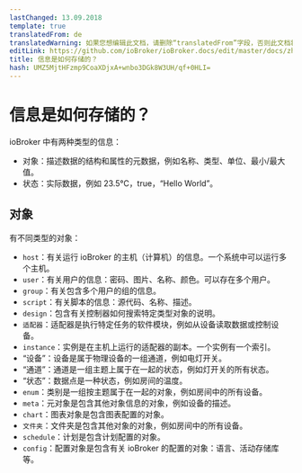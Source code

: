 ```yaml
---
lastChanged: 13.09.2018
template: true
translatedFrom: de
translatedWarning: 如果您想编辑此文档，请删除“translatedFrom”字段，否则此文档将再次自动翻译
editLink: https://github.com/ioBroker/ioBroker.docs/edit/master/docs/zh-cn/basics/objects.md
title: 信息是如何存储的？
hash: UMZ5MjtHFzmp9CoaXDjxA+wnbo3DGk8W3UH/qf+0HLI=
---
```

# 信息是如何存储的？
ioBroker 中有两种类型的信息：

- 对象：描述数据的结构和属性的元数据，例如名称、类型、单位、最小/最大值。
- 状态：实际数据，例如 23.5°C，true，“Hello World”。

## 对象
有不同类型的对象：

- `host`：有关运行 ioBroker 的主机（计算机）的信息。一个系统中可以运行多个主机。
- `user`：有关用户的信息：密码、图片、名称、颜色。可以存在多个用户。
- `group`：有关包含多个用户的组的信息。
- `script`：有关脚本的信息：源代码、名称、描述。
- `design`：包含有关控制器如何搜索特定类型对象的说明。
- `适配器`：适配器是执行特定任务的软件模块，例如从设备读取数据或控制设备。
- `instance`：实例是在主机上运行的适配器的副本。一个实例有一个索引。
- “设备”：设备是属于物理设备的一组通道，例如电灯开关。
- “通道”：通道是一组主题上属于在一起的状态，例如灯开关的所有状态。
- “状态”：数据点是一种状态，例如房间的温度。
- `enum`：类别是一组按主题属于在一起的对象，例如房间中的所有设备。
- `meta`：元对象是包含其他对象信息的对象，例如设备的描述。
- `chart`：图表对象是包含图表配置的对象。
- `文件夹`：文件夹是包含其他对象的对象，例如房间中的所有设备。
- `schedule`：计划是包含计划配置的对象。
- `config`：配置对象是包含有关 ioBroker 的配置的对象：语言、活动存储库等。